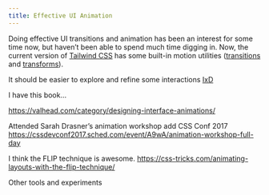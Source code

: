 ```yaml
---
title: Effective UI Animation
---
```


Doing effective UI transitions and animation has been an interest for some  time now, but haven’t been able to spend much time digging in. Now, the current version of [Tailwind CSS](https://tailwindcss.com) has some built-in motion utilities ([transitions](https://tailwindcss.com/docs/transition-duration/) and [transforms](https://tailwindcss.com/docs/scale)).

It should be easier to explore and refine some interactions [IxD]()

I have this book...

<https://valhead.com/category/designing-interface-animations/>

Attended Sarah Drasner’s animation workshop add CSS Conf 2017
<https://cssdevconf2017.sched.com/event/A9wA/animation-workshop-full-day>

I think the FLIP technique is awesome.
<https://css-tricks.com/animating-layouts-with-the-flip-technique/>

Other tools and experiments
